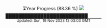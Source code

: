<p align="center">
⏳Year Progress (88.36 %) <img src="https://file5s.ratemyserver.net/mobs/1062.gif"><br>
██████████████████████████▁▁▁▁ <br>
<sub>Updated: Sun, 19 Nov 2023 12:03:03 GMT</sub>
</p>


